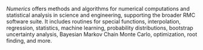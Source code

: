*Numerics* offers methods and algorithms for numerical computations and statistical analysis in science and engineering, supporting the broader RMC software suite. It includes routines for special functions, interpolation, regression, statistics, machine learning, probability distributions, bootstrap uncertainty analysis, Bayesian Markov Chain Monte Carlo, optimization, root finding, and more.
